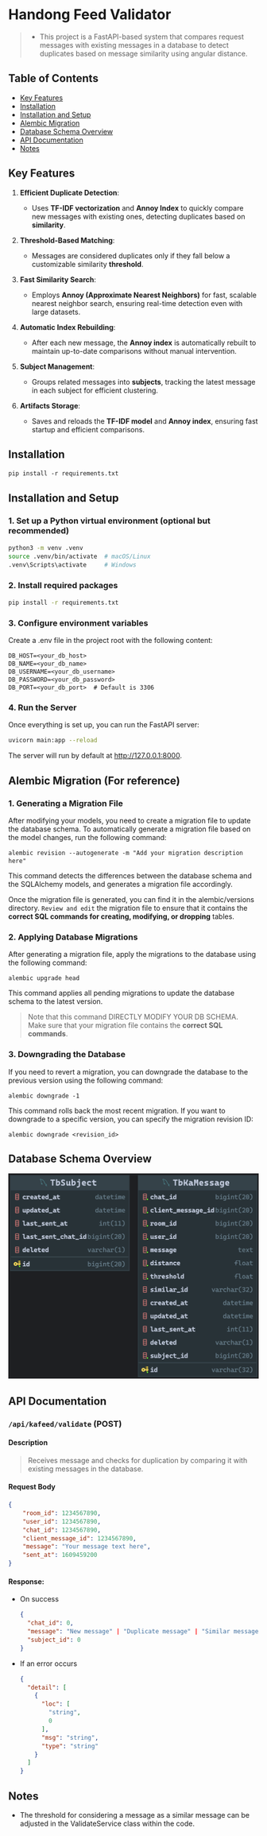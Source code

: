 # Handong Feed Validator
> - This project is a FastAPI-based system that compares request messages with existing messages in a database to detect duplicates based on message similarity using angular distance.

## Table of Contents
- [Key Features](#key-features)
- [Installation](#installation)
- [Installation and Setup](#installation-and-setup)
- [Alembic Migration](#alembic-migration-for-reference)
- [Database Schema Overview](#database-schema-overview)
- [API Documentation](#api-documentation)
- [Notes](#notes)

## Key Features

1. **Efficient Duplicate Detection**: 
   - Uses **TF-IDF vectorization** and **Annoy Index** to quickly compare new messages with existing ones, detecting duplicates based on **similarity**.

2. **Threshold-Based Matching**: 
   - Messages are considered duplicates only if they fall below a customizable similarity **threshold**.

3. **Fast Similarity Search**: 
   - Employs **Annoy (Approximate Nearest Neighbors)** for fast, scalable nearest neighbor search, ensuring real-time detection even with large datasets.

4. **Automatic Index Rebuilding**: 
   - After each new message, the **Annoy index** is automatically rebuilt to maintain up-to-date comparisons without manual intervention.

5. **Subject Management**: 
   - Groups related messages into **subjects**, tracking the latest message in each subject for efficient clustering.

6. **Artifacts Storage**: 
   - Saves and reloads the **TF-IDF model** and **Annoy index**, ensuring fast startup and efficient comparisons.

## Installation
```shell
pip install -r requirements.txt
```

## Installation and Setup
### 1. Set up a Python virtual environment (optional but recommended)
```bash
python3 -m venv .venv
source .venv/bin/activate  # macOS/Linux
.venv\Scripts\activate     # Windows
```

### 2. Install required packages

```bash
pip install -r requirements.txt
```

### 3. Configure environment variables

Create a .env file in the project root with the following content:

```env
DB_HOST=<your_db_host>
DB_NAME=<your_db_name>
DB_USERNAME=<your_db_username>
DB_PASSWORD=<your_db_password>
DB_PORT=<your_db_port>  # Default is 3306
```

### 4. Run the Server

Once everything is set up, you can run the FastAPI server:

```bash
uvicorn main:app --reload
```
The server will run by default at http://127.0.0.1:8000.

## Alembic Migration (For reference)
### 1. Generating a Migration File
After modifying your models, you need to create a migration file to update the database schema. To automatically generate a migration file based on the model changes, run the following command:
```shell
alembic revision --autogenerate -m "Add your migration description here"
```
This command detects the differences between the database schema and the SQLAlchemy models, and generates a migration file accordingly.

Once the migration file is generated, you can find it in the alembic/versions directory. `Review and edit` the migration file to ensure that it contains the **correct SQL commands for creating, modifying, or dropping** tables.

### 2.  Applying Database Migrations
After generating a migration file, apply the migrations to the database using the following command:
```shell
alembic upgrade head
```
This command applies all pending migrations to update the database schema to the latest version.
> Note that this command DIRECTLY MODIFY YOUR DB SCHEMA.   
> Make sure that your migration file contains the **correct SQL commands**.

### 3. Downgrading the Database
If you need to revert a migration, you can downgrade the database to the previous version using the following command:
```shell
alembic downgrade -1
```
This command rolls back the most recent migration. If you want to downgrade to a specific version, you can specify the migration revision ID:
```shell
alembic downgrade <revision_id>
```


## Database Schema Overview
![ERD.png](assets/ERD.png)

## API Documentation
### `/api/kafeed/validate` (POST)
#### Description
>Receives message and checks for duplication by comparing it with existing messages in the database.

#### Request Body
```json
{
    "room_id": 1234567890,
    "user_id": 1234567890,
    "chat_id": 1234567890,
    "client_message_id": 1234567890,
    "message": "Your message text here",
    "sent_at": 1609459200
}
```
#### Response:
- On success
  ```json
  {
    "chat_id": 0,
    "message": "New message" | "Duplicate message" | "Similar message, distance: {distance}",
    "subject_id": 0
  }
   ```
- If an error occurs 
  ```json
  {
    "detail": [
      {
        "loc": [
          "string",
          0
        ],
        "msg": "string",
        "type": "string"
      }
    ]
  }
  ```

## Notes
- The threshold for considering a message as a similar message can be adjusted in the ValidateService class within the code.